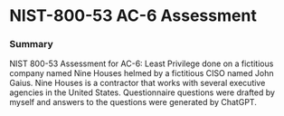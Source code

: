 # NIST-800-53 AC-6 Assessment
### Summary 

NIST 800-53 Assessment for AC-6: Least Privilege done on a fictitious company named Nine Houses helmed by a fictitious CISO named John Gaius. Nine Houses is a contractor that works with several executive agencies in the United States. Questionnaire questions were drafted by myself and answers to the questions were generated by ChatGPT.
